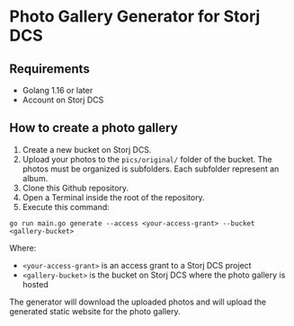 # Photo Gallery Generator for Storj DCS

## Requirements

- Golang 1.16 or later
- Account on Storj DCS

## How to create a photo gallery

1. Create a new bucket on Storj DCS.
2. Upload your photos to the `pics/original/` folder of the bucket. The photos must be organized is subfolders. Each subfolder represent an album.
3. Clone this Github repository.
4. Open a Terminal inside the root of the repository.
5. Execute this command:

```
go run main.go generate --access <your-access-grant> --bucket <gallery-bucket>
```

Where:
- `<your-access-grant>` is an access grant to a Storj DCS project
- `<gallery-bucket>` is the bucket on Storj DCS where the photo gallery is hosted

The generator will download the uploaded photos and will upload the generated static website for the photo gallery.
